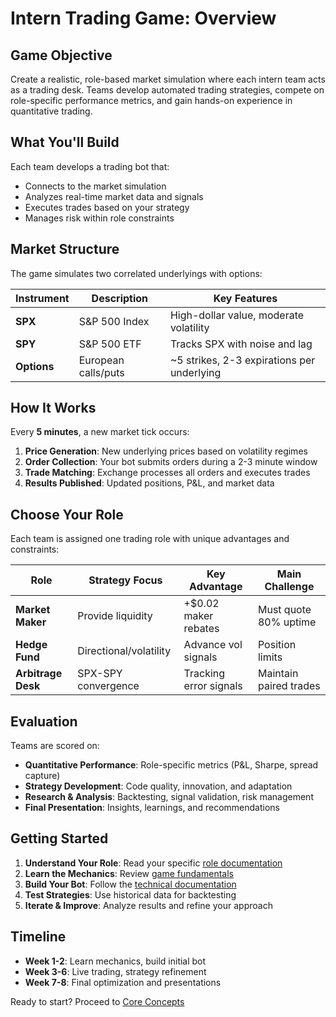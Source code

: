 # Intern Trading Game: Overview

## Game Objective

Create a realistic, role-based market simulation where each intern team acts as a trading desk. Teams develop automated trading strategies, compete on role-specific performance metrics, and gain hands-on experience in quantitative trading.

## What You'll Build

Each team develops a trading bot that:
- Connects to the market simulation
- Analyzes real-time market data and signals
- Executes trades based on your strategy
- Manages risk within role constraints

## Market Structure

The game simulates two correlated underlyings with options:

| Instrument | Description | Key Features |
|------------|-------------|--------------|
| **SPX** | S&P 500 Index | High-dollar value, moderate volatility |
| **SPY** | S&P 500 ETF | Tracks SPX with noise and lag |
| **Options** | European calls/puts | ~5 strikes, 2-3 expirations per underlying |

## How It Works

Every **5 minutes**, a new market tick occurs:

1. **Price Generation**: New underlying prices based on volatility regimes
2. **Order Collection**: Your bot submits orders during a 2-3 minute window
3. **Trade Matching**: Exchange processes all orders and executes trades
4. **Results Published**: Updated positions, P&L, and market data

## Choose Your Role

Each team is assigned one trading role with unique advantages and constraints:

| Role | Strategy Focus | Key Advantage | Main Challenge |
|------|----------------|---------------|----------------|
| **Market Maker** | Provide liquidity | +$0.02 maker rebates | Must quote 80% uptime |
| **Hedge Fund** | Directional/volatility | Advance vol signals | Position limits |
| **Arbitrage Desk** | SPX-SPY convergence | Tracking error signals | Maintain paired trades |

## Evaluation

Teams are scored on:
- **Quantitative Performance**: Role-specific metrics (P&L, Sharpe, spread capture)
- **Strategy Development**: Code quality, innovation, and adaptation
- **Research & Analysis**: Backtesting, signal validation, risk management
- **Final Presentation**: Insights, learnings, and recommendations

## Getting Started

1. **Understand Your Role**: Read your specific [role documentation](roles/)
2. **Learn the Mechanics**: Review [game fundamentals](fundamentals/core-concepts.md)
3. **Build Your Bot**: Follow the [technical documentation](../technical/)
4. **Test Strategies**: Use historical data for backtesting
5. **Iterate & Improve**: Analyze results and refine your approach

## Timeline

- **Week 1-2**: Learn mechanics, build initial bot
- **Week 3-6**: Live trading, strategy refinement
- **Week 7-8**: Final optimization and presentations

Ready to start? Proceed to [Core Concepts](fundamentals/core-concepts.md)
